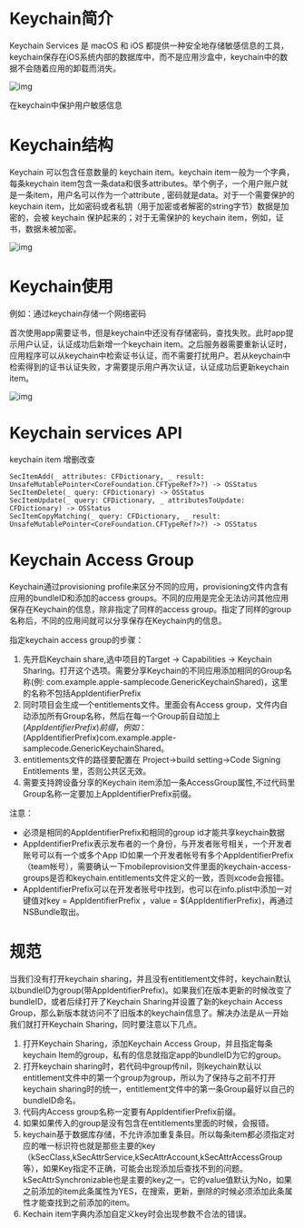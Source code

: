 # Keychain简介

Keychain Services 是 macOS 和 iOS 都提供一种安全地存储敏感信息的工具，keychain保存在iOS系统内部的数据库中，而不是应用沙盒中，keychain中的数据不会随着应用的卸载而消失。

![img](https://cdn.yuque.com/lark/0/2018/png/111990/1527050288978-1b9940a0-9cb6-40be-9e95-df8ec172d4a6.png)

在keychain中保护用户敏感信息

# Keychain结构

Keychain 可以包含任意数量的 keychain item。keychain item一般为一个字典，每条keychain item包含一条data和很多attributes。举个例子，一个用户账户就是一条item，用户名可以作为一个attribute , 密码就是data。对于一个需要保护的 keychain item，比如密码或者私钥（用于加密或者解密的string字节）数据是加密的，会被 keychain 保护起来的；对于无需保护的 keychain item，例如，证书，数据未被加密。

![img](https://cdn.yuque.com/lark/0/2018/png/111990/1527056122663-c9f4fc02-2d47-4b99-95e5-f7637ba63c16.png)

# Keychain使用

例如：通过keychain存储一个网络密码

首次使用app需要证书，但是keychain中还没有存储密码，查找失败。此时app提示用户认证，认证成功后新增一个keychain item。之后服务器需要重新认证时，应用程序可以从keychain中检索证书认证，而不需要打扰用户。若从keychain中检索得到的证书认证失败，才需要提示用户再次认证，认证成功后更新keychain item。

![img](https://cdn.yuque.com/lark/0/2018/png/111990/1527058424463-32732728-1578-43ef-ba3d-239eced1a551.png)

# Keychain services API

keychain item 增删改查

```
SecItemAdd(_ attributes: CFDictionary, _ result: UnsafeMutablePointer<CoreFoundation.CFTypeRef?>?) -> OSStatus
SecItemDelete(_ query: CFDictionary) -> OSStatus
SecItemUpdate(_ query: CFDictionary, _ attributesToUpdate: CFDictionary) -> OSStatus
SecItemCopyMatching(_ query: CFDictionary, _ result: UnsafeMutablePointer<CoreFoundation.CFTypeRef?>?) -> OSStatus
```

# Keychain Access Group

Keychain通过provisioning profile来区分不同的应用，provisioning文件内含有应用的bundleID和添加的access groups。不同的应用是完全无法访问其他应用保存在Keychain的信息，除非指定了同样的access group。指定了同样的group名称后，不同的应用间就可以分享保存在Keychain内的信息。

指定keychain access group的步骤：

1. 先开启Keychain share,选中项目的Target -> Capabilities -> Keychain Sharing。打开这个选项。需要分享Keychain的不同应用添加相同的Group名称(例: com.example.apple-samplecode.GenericKeychainShared)，这里的名称不包括AppIdentifierPrefix
2. 同时项目会生成一个entitlements文件。里面会有Access group，文件内自动添加所有Group名称，然后在每一个Group前自动加上$(AppIdentifierPrefix)前缀，例如：$(AppIdentifierPrefix)com.example.apple-samplecode.GenericKeychainShared。
3. entitlements文件的路径要配置在 Project->build setting->Code Signing Entitlements 里，否则公共区无效。
4. 需要支持跨设备分享的Keychain item添加一条AccessGroup属性,不过代码里Group名称一定要加上AppIdentifierPrefix前缀。

注意：

- 必须是相同的AppIdentifierPrefix和相同的group id才能共享keychain数据
- AppIdentifierPrefix表示发布者的一个身份，与开发者账号相关，一个开发者账号可以有一个或多个App ID如果一个开发者帐号有多个AppIdentifierPrefix（team帐号），需要确认一下mobileprovision文件里面的keychain-access-groups是否和keychain.entitlements文件定义的一致，否则xcode会报错。
- AppIdentifierPrefix可以在开发者账号中找到，也可以在info.plist中添加一对键值对key = AppIdentifierPrefix ，value = $(AppIdentifierPrefix)，再通过NSBundle取出。

# 规范

当我们没有打开keychain sharing，并且没有entitlement文件时，keychain默认以bundleID为group(带AppIdentifierPrefix)。如果我们在版本更新的时候改变了bundleID，或者后续打开了Keychain Sharing并设置了新的keychain Access Group，那么新版本就访问不了旧版本的keychain信息了。解决办法是从一开始我们就打开Keychain Sharing，同时要注意以下几点。

1. 打开Keychain Sharing，添加Keychain Access Group，并且指定每条keychain Item的group，私有的信息就指定app的bundleID为它的group。
2. 打开keychain sharing时，若代码中group传nil，则keychain默认以entitlement文件中的第一个group为group，所以为了保持与之前不打开keychain sharing时的统一，entitlement文件中的第一条Group最好以自己的bundleID命名。
3. 代码内Access group名称一定要有AppIdentifierPrefix前缀。
4. 如果如果传入的group是没有包含在entitlements里面的时候，会报错。
5. keychain基于数据库存储，不允许添加重复条目。所以每条item都必须指定对应的唯一标识符也就是那些主要的key（kSecClass,kSecAttrService,kSecAttrAccount,kSecAttrAccessGroup等），如果Key指定不正确，可能会出现添加后查找不到的问题。kSecAttrSynchronizable也是主要的key之一。它的value值默认为No，如果之前添加的item此条属性为YES，在搜索，更新，删除的时候必须添加此条属性才能查找到之前添加的item。
6. Kechain item字典内添加自定义key时会出现参数不合法的错误。